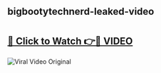 ## bigbootytechnerd-leaked-video 

# <h2><a href="http://freeplayer.one?title=bigbootytechnerd-leaked-video&ref=21J">🔗 Click to Watch 👉🔴 VIDEO</a></h2>

<a href="http://freeplayer.one?title=bigbootytechnerd-leaked-video&ref=21J" rel="nofollow" data-target="animated-image.originalLink"><img src="https://i.ibb.co.com/xMMVF88/686577567.gif" alt="Viral Video Original" style="max-width: 100%; display: inline-block;" data-target="animated-image.originalImage"></a>

